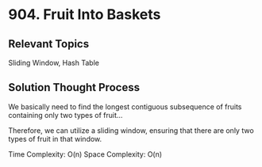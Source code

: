 # 904. Fruit Into Baskets
## Relevant Topics
Sliding Window, Hash Table

## Solution Thought Process
We basically need to find the longest contiguous subsequence of fruits containing only two types of fruit...

Therefore, we can utilize a sliding window, ensuring that there are only two types of fruit in that window.

Time Complexity: O(n)
Space Complexity: O(n)